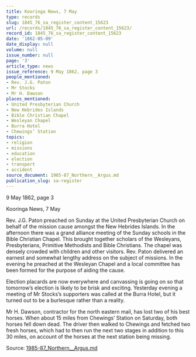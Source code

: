 ```yaml
---
title: Kooringa News, 7 May
type: records
slug: 1845_76_sa_register_content_15623
url: /records/1845_76_sa_register_content_15623/
record_id: 1845_76_sa_register_content_15623
date: '1862-05-09'
date_display: null
volume: null
issue_number: null
page: '3'
article_type: news
issue_reference: 9 May 1862, page 3
people_mentioned:
- Rev. J.G. Paton
- Mr Stocks
- Mr H. Dawson
places_mentioned:
- United Presbyterian Church
- New Hebrides Islands
- Bible Christian Chapel
- Wesleyan Chapel
- Burra Hotel
- Chewings’ Station
topics:
- religion
- missions
- education
- election
- transport
- accident
source_document: 1985-87_Northern__Argus.md
publication_slug: sa-register
---
```


9 May 1862, page 3

Kooringa News, 7 May

Rev. J.G. Paton preached on Sunday at the United Presbyterian Church on behalf of the mission cause amongst the New Hebrides Islands.  In the afternoon there was a grand alliance meeting of the Sunday schools in the Bible Christian Chapel.  This brought together scholars of the Wesleyans, Presbyterians, Primitive Methodists and Bible Christians.  The chapel was densely crowded with children and other visitors.  Rev. Paton delivered an earnest and somewhat lengthy address on the subject of missions.  In the evening he preached at the Wesleyan Chapel and a local committee has been formed for the purpose of aiding the cause.

Election placards are now everywhere and canvassing is going on so that tomorrow’s election is likely to be brisk and exciting.  Yesterday evening a meeting of Mr Stocks’s supporters was called at the Burra Hotel, but it turned out to be a burlesque rather than a reality.

Mr H. Dawson, contractor for the north eastern mail, has lost two of his best horses.  When about 15 miles from Chewings’ Station on Saturday, both horses fell down dead.  The driver then walked to Chewings and fetched two fresh horses, which had to then run the next two stages in addition to this 30 miles, on account of the horses at the next station being missing.

Source: [1985-87_Northern__Argus.md](/downloads/markdown/1985-87_Northern__Argus.md)
